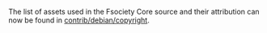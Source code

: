The list of assets used in the Fsociety Core source and their attribution can now be found in [contrib/debian/copyright](../contrib/debian/copyright).
